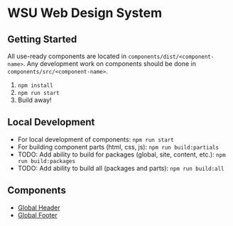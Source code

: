 # WSU Web Design System

## Getting Started
All use-ready components are located in `components/dist/<component-name>`. Any development work on components should be done in `components/src/<component-name>`. 

1. `npm install`
2. `npm run start`
3. Build away!

## Local Development
- For local development of components: `npm run start`
- For building component parts (html, css, js): `npm run build:partials`
- TODO: Add ability to build for packages (global, site, content, etc.): `npm run build:packages`
- TODO: Add ability to build all (packages and parts): `npm run build:all`

## Components
- [Global Header](https://washingtonstateuniversity.github.io/wsu-web-design-system/components/dist/global-header/global-header.html)
- [Global Footer](https://washingtonstateuniversity.github.io/wsu-web-design-system/components/dist/global-footer/global-footer.html)
